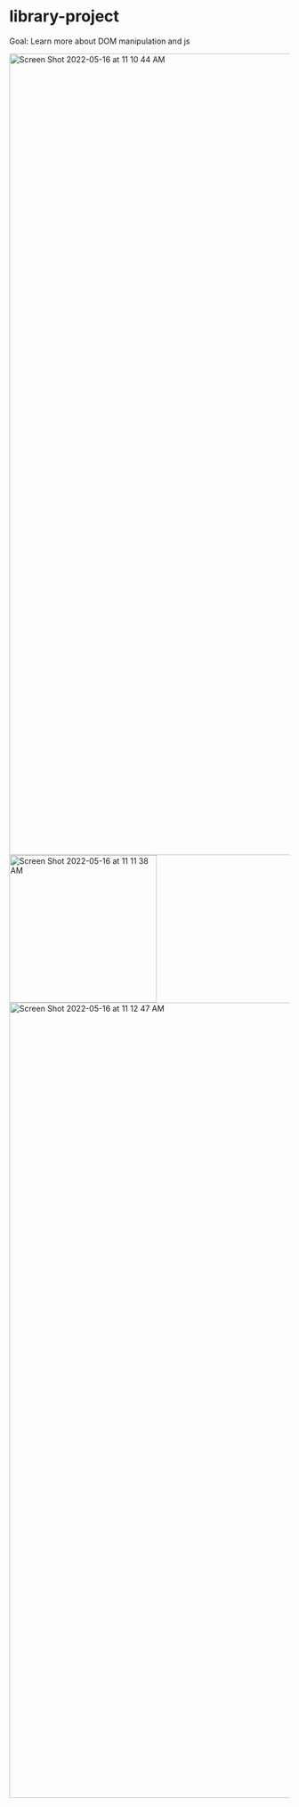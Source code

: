 # library-project

Goal: Learn more about DOM manipulation and js

<img width="1440" alt="Screen Shot 2022-05-16 at 11 10 44 AM" src="https://user-images.githubusercontent.com/87253751/168637632-9903dbf5-63db-4c46-bf8c-04d6d6ecf6bd.png">

<img width="265" alt="Screen Shot 2022-05-16 at 11 11 38 AM" src="https://user-images.githubusercontent.com/87253751/168637665-9c658952-016d-48d7-a9b2-37d71cc7f367.png">

<img width="1429" alt="Screen Shot 2022-05-16 at 11 12 47 AM" src="https://user-images.githubusercontent.com/87253751/168637694-6afdc4d5-592e-4518-a267-a72a674d68c7.png">

